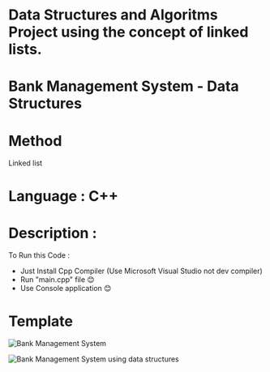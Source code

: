 # Data Structures and Algoritms Project using the concept of linked lists.
# Bank Management System - Data Structures
# Method
Linked list
# Language : C++

# Description :

To Run this Code :
* Just Install Cpp Compiler (Use Microsoft Visual Studio not dev compiler)
* Run "main.cpp" file 😊
* Use Console application 😊

# Template
![Bank Management System](https://user-images.githubusercontent.com/77319741/132098881-010ed2cd-ddca-4f25-a4ba-de42b06df072.jpg)

![Bank Management System  using data structures](https://user-images.githubusercontent.com/77319741/132098884-2888f01b-367c-4711-847d-3f5178d005c5.jpg)
